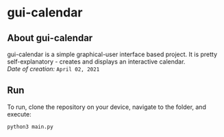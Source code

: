 # gui-calendar

## About gui-calendar

gui-calendar is a simple graphical-user interface based project. It is pretty self-explanatory - creates and displays an interactive calendar. \
*Date of creation:* `April 02, 2021`

## Run

To run, clone the repository on your device, navigate to the folder, and execute:

```
python3 main.py
```

